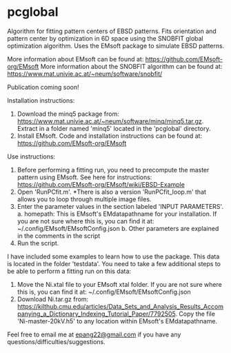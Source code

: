 # pcglobal
Algorithm for fitting pattern centers of EBSD patterns. Fits orientation and pattern center by optimization in 6D space using the SNOBFIT global optimization algorithm. Uses the EMsoft package to simulate EBSD patterns.

More information about EMsoft can be found at: https://github.com/EMsoft-org/EMsoft
More information about the SNOBFIT algorithm can be found at: https://www.mat.univie.ac.at/~neum/software/snobfit/

Publication coming soon!


Installation instructions:
1. Download the minq5 package from: https://www.mat.univie.ac.at/~neum/software/minq/minq5.tar.gz. Extract in a folder named 'minq5' located in the 'pcglobal' directory.
2. Install EMsoft. Code and installation instructions can be found at: https://github.com/EMsoft-org/EMsoft


Use instructions:
1. Before performing a fitting run, you need to precompute the master pattern using EMsoft. See here for instructions: https://github.com/EMsoft-org/EMsoft/wiki/EBSD-Example
2. Open 'RunPCfit.m'.  *There is also a version 'RunPCfit_loop.m' that allows you to loop through multiple image files.
3. Enter the parameter values in the section labeled 'INPUT PARAMETERS'.
    a. homepath: This is EMsoft's EMdatapathname for your installation. If you are not sure where this is, you can find it at: ~/.config/EMsoft/EMsoftConfig.json
    b. Other parameters are explained in the comments in the script
4. Run the script.


I have included some examples to learn how to use the package. This data is located in the folder 'testdata'. You need to take a few additional steps to be able to perform a fitting run on this data:
1. Move the Ni.xtal file to your EMsoft xtal folder. If you are not sure where this is, you can find it at: ~/.config/EMsoft/EMsoftConfig.json
2. Download Ni.tar.gz from: https://kilthub.cmu.edu/articles/Data_Sets_and_Analysis_Results_Accompanying_a_Dictionary_Indexing_Tutorial_Paper/7792505. Copy the file 'Ni-master-20kV.h5' to any location within EMsoft's EMdatapathname.


Feel free to email me at epang22@gmail.com if you have any questions/difficulties/suggestions.
